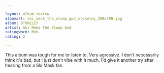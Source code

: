 ```yaml
---

layout: album_review
albumart: ski_mask_the_slump_god_stokeley_300x300.jpg
album: STOKELEY
artist: Ski Make The Slump God
ratingword: Meh.
rating: 2

---
```


This album was tough for me to listen to. Very agressive. I don't necessarily think it's bad, but I just don't vibe with it much. I'd give it another try after hearing from a Ski Mask fan.
